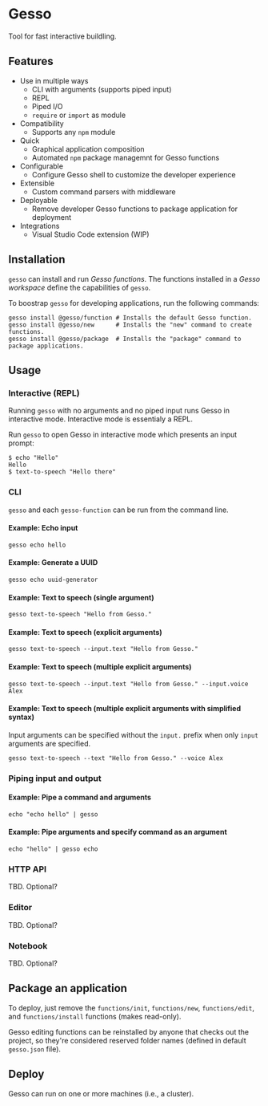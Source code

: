 # Gesso

Tool for fast interactive buildling.

<!--
Configures, adapts, and extends to meet needs.
-->

<!--
RFC and frameworks for programming systems from commands to the intergalactic.
-->

## Features

- Use in multiple ways
  - CLI with arguments (supports piped input)
  - REPL
  - Piped I/O
  - `require` or `import` as module
- Compatibility
  - Supports any `npm` module
- Quick
  - Graphical application composition
  - Automated `npm` package managemnt for Gesso functions
- Configurable
  - Configure Gesso shell to customize the developer experience
- Extensible
  - Custom command parsers with middleware
- Deployable
  - Remove developer Gesso functions to package application for deployment
- Integrations
  - Visual Studio Code extension (WIP)

## Installation

`gesso` can install and run _Gesso functions_. The functions installed in a
_Gesso workspace_ define the capabilities of `gesso`.

To boostrap `gesso` for developing applications, run the following commands:

```
gesso install @gesso/function # Installs the default Gesso function.
gesso install @gesso/new      # Installs the "new" command to create functions.
gesso install @gesso/package  # Installs the "package" command to package applications.
```

## Usage

### Interactive (REPL)

Running `gesso` with no arguments and no piped input runs Gesso in interactive
mode. Interactive mode is essentialy a REPL.

Run `gesso` to open Gesso in interactive mode which presents an input prompt:

```
$ echo "Hello"
Hello
$ text-to-speech "Hello there"
```

### CLI

`gesso` and each `gesso-function` can be run from the command line.

#### Example: Echo input

```
gesso echo hello
```

#### Example: Generate a UUID

```
gesso echo uuid-generator
```

#### Example: Text to speech (single argument)

```
gesso text-to-speech "Hello from Gesso."
```

#### Example: Text to speech (explicit arguments)

```
gesso text-to-speech --input.text "Hello from Gesso."
```

#### Example: Text to speech (multiple explicit arguments)

```
gesso text-to-speech --input.text "Hello from Gesso." --input.voice Alex
```

#### Example: Text to speech (multiple explicit arguments with simplified syntax)

Input arguments can be specified without the `input.` prefix when only `input`
arguments are specified.

```
gesso text-to-speech --text "Hello from Gesso." --voice Alex
```

### Piping input and output

#### Example: Pipe a command and arguments

```
echo "echo hello" | gesso
```

#### Example: Pipe arguments and specify command as an argument

```
echo "hello" | gesso echo
```

### HTTP API

TBD. Optional?

### Editor

TBD. Optional?

### Notebook

TBD. Optional?

## 

## Package an application

To deploy, just remove the `functions/init`, `functions/new`, `functions/edit`,
and `functions/install` functions (makes read-only).

Gesso editing functions can be reinstalled by anyone that checks out the
project, so they're considered reserved folder names (defined in default
`gesso.json` file).

## Deploy

Gesso can run on one or more machines (i.e., a cluster).